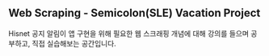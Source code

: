 ## Web Scraping - Semicolon(SLE) Vacation Project

Hisnet 공지 알림이 앱 구현을 위해 필요한 웹 스크래핑 개념에 대해 강의를 들으며 공부하고, 직접 실습해보는 공간입니다.